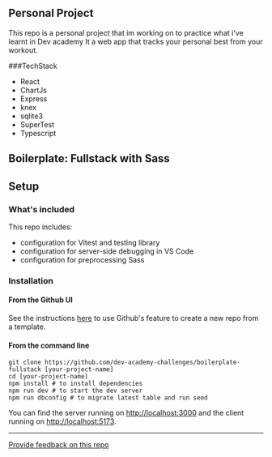 ## Personal Project
This repo is a personal project that im working on to practice what i've learnt in Dev academy
It a web app that tracks your personal best from your workout.

###TechStack
* React
* ChartJs
* Express
* knex
* sqlite3
* SuperTest
* Typescript
  



## Boilerplate: Fullstack with Sass


## Setup

### What's included

This repo includes:
* configuration for Vitest and testing library
* configuration for server-side debugging in VS Code
* configuration for preprocessing Sass


### Installation

#### **From the Github UI**

See the instructions [here](https://docs.github.com/en/free-pro-team@latest/github/creating-cloning-and-archiving-repositories/creating-a-repository-from-a-template) to use Github's feature to create a new repo from a template.

#### **From the command line**

```
git clone https://github.com/dev-academy-challenges/boilerplate-fullstack [your-project-name]
cd [your-project-name]
npm install # to install dependencies
npm run dev # to start the dev server
npm run dbconfig # to migrate latest table and run seed
```

You can find the server running on [http://localhost:3000](http://localhost:3000) and the client running on [http://localhost:5173](http://localhost:5173).

---
[Provide feedback on this repo](https://docs.google.com/forms/d/e/1FAIpQLSfw4FGdWkLwMLlUaNQ8FtP2CTJdGDUv6Xoxrh19zIrJSkvT4Q/viewform?usp=pp_url&entry.1958421517=boilerplate-fullstack)
